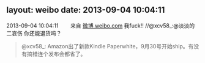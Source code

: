 layout: weibo
date: 2013-09-04 10:04:11
---
<meta name="referrer" content="no-referrer" />

2013-09-04 10:04:11  &nbsp;&nbsp;&nbsp;&nbsp;&nbsp;&nbsp; 来自 <a href="http://weibo.com/" rel="nofollow">微博 weibo.com</a>
我fuck!! //@xcv58_:@淡淡的二哀伤 你还能退货吗？
>  @xcv58_: Amazon出了新款Kindle Paperwhite，9月30号开始ship。有没有搞错连个发布会都省了。 ​​​
